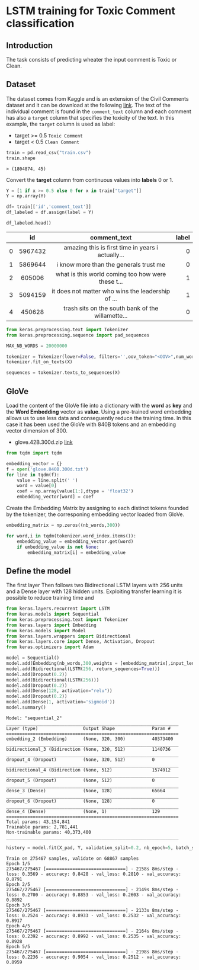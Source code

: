 # LSTM training for Toxic Comment classification

## Introduction
The task consists of predicting wheater the input comment is Toxic or Clean.
## Dataset
The dataset comes from Kaggle and is an extension of the Civil Comments dataset and it can be download at the following [link](https://www.kaggle.com/c/jigsaw-unintended-bias-in-toxicity-classification/data).
The text of the individual comment is found in the `comment_text` column and each comment has also a `target` column that specifies the toxicity of the text. In this example, the `target` column is used as label:
* target >= 0.5 `Toxic Comment`
* target < 0.5  `Clean Comment`
```python
train = pd.read_csv("train.csv")
train.shape
```
```
> (1804874, 45)
```
Convert the **target** column from continuous values into **labels** 0 or 1.
```python
Y = [1 if x >= 0.5 else 0 for x in train["target"]]
Y = np.array(Y)
```
```python
df= train[['id','comment_text']]
df_labeled = df.assign(label = Y) 
```
```python
df_labeled.head()
```
|       |id      |comment_text                                      |label|
| ----- |:------:|:------------------------------------------------:| ---:|
| 0     | 5967432|amazing this is first time in years i actually... |  0  |
| 1     | 5869644|i know more than the generals trust me            |  0  |
| 2     | 605006 |what is this world coming too how were these t... |  1  |
| 3     | 5094159|it does not matter who wins the leadership of ... |  1  |
| 4     | 450628 |trash sits on the south bank of the willamette... |  0  |

```python
from keras.preprocessing.text import Tokenizer
from keras.preprocessing.sequence import pad_sequences

MAX_NB_WORDS = 20000000

tokenizer = Tokenizer(lower=False, filters='',oov_token="<OOV>",num_words = MAX_NB_WORDS)
tokenizer.fit_on_texts(X)

sequences = tokenizer.texts_to_sequences(X)
```

## GloVe
Load the content of the GloVe file into a dictionary with the **word** as **key** and the **Word Embedding** vector as **value**. Using a pre-trained word embedding allows us to use less data and conseguently reduce the training time. In this case it has been used the GloVe with 840B tokens and an embedding vector dimension of 300.
* glove.42B.300d.zip [link](https://nlp.stanford.edu/projects/glove/)
```python
from tqdm import tqdm

embedding_vector = {}
f = open('glove.840B.300d.txt')
for line in tqdm(f):
    value = line.split(' ')
    word = value[0]
    coef = np.array(value[1:],dtype = 'float32')
    embedding_vector[word] = coef
```
Create the Embedding Matrix by assigning to each distinct tokens founded by the tokenizer, the corresponing embedding vector loaded from GloVe.
```python
embedding_matrix = np.zeros((nb_words,300))

for word,i in tqdm(tokenizer.word_index.items()):
    embedding_value = embedding_vector.get(word)
    if embedding_value is not None:
        embedding_matrix[i] = embedding_value
```

## Define the model
The first layer 
Then follows two Bidirectional LSTM layers with 256 units and a Dense layer with 128 hidden units.
Exploiting transfer learning it is possible to reduce training time and 
```python
from keras.layers.recurrent import LSTM
from keras.models import Sequential
from keras.preprocessing.text import Tokenizer
from keras.layers import Embedding
from keras.models import Model
from keras.layers.wrappers import Bidirectional
from keras.layers.core import Dense, Activation, Dropout
from keras.optimizers import Adam

model = Sequential()
model.add(Embedding(nb_words,300,weights = [embedding_matrix],input_length=MAX_SEQUENCE_LENGTH,trainable = False))
model.add(Bidirectional(LSTM(256, return_sequences=True)))
model.add(Dropout(0.2))
model.add(Bidirectional(LSTM(256)))
model.add(Dropout(0.2))
model.add(Dense(128, activation="relu"))
model.add(Dropout(0.2))
model.add(Dense(1, activation='sigmoid'))
model.summary()
```
```
Model: "sequential_2"
_________________________________________________________________
Layer (type)                 Output Shape              Param #   
=================================================================
embedding_2 (Embedding)      (None, 320, 300)          40373400  
_________________________________________________________________
bidirectional_3 (Bidirection (None, 320, 512)          1140736   
_________________________________________________________________
dropout_4 (Dropout)          (None, 320, 512)          0         
_________________________________________________________________
bidirectional_4 (Bidirection (None, 512)               1574912   
_________________________________________________________________
dropout_5 (Dropout)          (None, 512)               0         
_________________________________________________________________
dense_3 (Dense)              (None, 128)               65664     
_________________________________________________________________
dropout_6 (Dropout)          (None, 128)               0         
_________________________________________________________________
dense_4 (Dense)              (None, 1)                 129       
=================================================================
Total params: 43,154,841
Trainable params: 2,781,441
Non-trainable params: 40,373,400
_________________________________________________________________
```
```python
history = model.fit(X_pad, Y, validation_split=0.2, nb_epoch=5, batch_size=128)
```
```
Train on 275467 samples, validate on 68867 samples
Epoch 1/5
275467/275467 [==============================] - 2158s 8ms/step - loss: 0.3569 - accuracy: 0.8428 - val_loss: 0.2810 - val_accuracy: 0.8791
Epoch 2/5
275467/275467 [==============================] - 2149s 8ms/step - loss: 0.2700 - accuracy: 0.8853 - val_loss: 0.2603 - val_accuracy: 0.8892
Epoch 3/5
275467/275467 [==============================] - 2133s 8ms/step - loss: 0.2524 - accuracy: 0.8933 - val_loss: 0.2532 - val_accuracy: 0.8917
Epoch 4/5
275467/275467 [==============================] - 2164s 8ms/step - loss: 0.2392 - accuracy: 0.8992 - val_loss: 0.2535 - val_accuracy: 0.8928
Epoch 5/5
275467/275467 [==============================] - 2198s 8ms/step - loss: 0.2236 - accuracy: 0.9054 - val_loss: 0.2512 - val_accuracy: 0.8959
```
